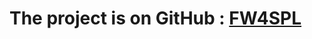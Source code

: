 # The project is on **GitHub** : [FW4SPL](http://fw4spl-doc.readthedocs.org/en/fw4spl_0.10.2/index.html) #
